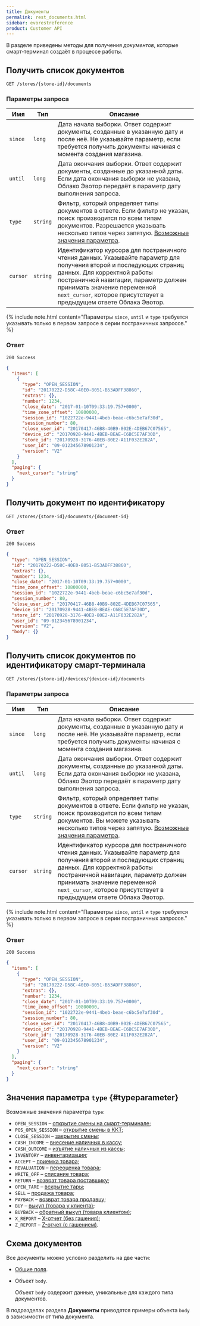 ```yaml
---
title: Документы
permalink: rest_documents.html
sidebar: evorestreference
product: Customer API
---
```


В разделе приведены методы для получения *документов*, которые смарт-терминал создаёт в процессе работы.

## Получить список документов

    GET /stores/{store-id}/documents

### Параметры запроса

Имя  | Тип  | Описание
-----|------|--------------
`since`  | `long` | Дата начала выборки. Ответ содержит документы, созданные в указанную дату и после неё. Не указывайте параметр, если требуется получить документы начиная с момента создания магазина.
`until`  | `long` | Дата окончания выборки. Ответ содержит документы, созданные до указанной даты. Если дата окончания выборки не указана, Облако Эвотор передаёт в параметр дату выполнения запроса.
`type`  | `string` | Фильтр, который определяет типы документов в ответе. Если фильтр не указан, поиск производится по всем типам документов. Разрешается указывать несколько типов через запятую. [Возможные значения параметра](./rest_documents.html#typeparameter).
`cursor`| `string` | Идентификатор курсора для постраничного чтения данных. Указывайте параметр для получения второй и последующих страниц данных. Для корректной работы постраничной навигации, параметр должен принимать значение переменной `next_cursor`, которое присутствует в предыдущем ответе Облака Эвотор.

{% include note.html content="Параметры `since`, `until` и `type` требуется указывать только в первом запросе в серии постраничных запросов." %}

### Ответ

```
200 Success
```

```json
{
  "items": [
    {
      "type": "OPEN_SESSION",
      "id": "20170222-D58C-40E0-8051-B53ADFF38860",
      "extras": {},
      "number": 1234,
      "close_date": "2017-01-10T09:33:19.757+0000",
      "time_zone_offset": 10800000,
      "session_id": "1022722e-9441-4beb-beae-c6bc5e7af30d",
      "session_number": 80,
      "close_user_id": "20170417-46B8-40B9-802E-4DEB67C07565",
      "device_id": "20170928-9441-4BEB-BEAE-C6BC5E7AF30D",
      "store_id": "20170928-3176-40EB-80E2-A11F032E282A",
      "user_id": "09-012345678901234",
      "version": "V2"
    }
  ],
  "paging": {
    "next_cursor": "string"
  }
}
```

## Получить документ по идентификатору

    GET /stores/{store-id}/documents/{document-id}

### Ответ

```
200 Success
```

```json
{
  "type": "OPEN_SESSION",
  "id": "20170222-D58C-40E0-8051-B53ADFF38860",
  "extras": {},
  "number": 1234,
  "close_date": "2017-01-10T09:33:19.757+0000",
  "time_zone_offset": 10800000,
  "session_id": "1022722e-9441-4beb-beae-c6bc5e7af30d",
  "session_number": 80,
  "close_user_id": "20170417-46B8-40B9-802E-4DEB67C07565",
  "device_id": "20170928-9441-4BEB-BEAE-C6BC5E7AF30D",
  "store_id": "20170928-3176-40EB-80E2-A11F032E282A",
  "user_id": "09-012345678901234",
  "version": "V2",
  "body": {}
}
```

## Получить список документов по идентификатору смарт-терминала

    GET /stores/{store-id}/devices/{device-id}/documents

### Параметры запроса

Имя  | Тип  | Описание
-----|------|--------------
`since`  | `long` | Дата начала выборки. Ответ содержит документы, созданные в указанную дату и после неё. Не указывайте параметр, если требуется получить документы начиная с момента создания магазина.
`until`  | `long` | Дата окончания выборки. Ответ содержит документы, созданные до указанной даты. Если дата окончания выборки не указана, Облако Эвотор передаёт в параметр дату выполнения запроса.
`type`  | `string` | Фильтр, который определяет типы документов в ответе. Если фильтр не указан, поиск производится по всем типам документов. Вы можете указывать несколько типов через запятую. [Возможные значения параметра](./rest_documents.html#typeparameter).
`cursor`| `string` | Идентификатор курсора для постраничного чтения данных. Указывайте параметр для получения второй и последующих страниц данных. Для корректной работы постраничной навигации, параметр должен принимать значение переменной `next_cursor`, которое присутствует в предыдущем ответе Облака Эвотор.

{% include note.html content="Параметры `since`, `until` и `type` требуется указывать только в первом запросе в серии постраничных запросов." %}

### Ответ

```
200 Success
```

```json
{
  "items": [
    {
      "type": "OPEN_SESSION",
      "id": "20170222-D58C-40E0-8051-B53ADFF38860",
      "extras": {},
      "number": 1234,
      "close_date": "2017-01-10T09:33:19.757+0000",
      "time_zone_offset": 10800000,
      "session_id": "1022722e-9441-4beb-beae-c6bc5e7af30d",
      "session_number": 80,
      "close_user_id": "20170417-46B8-40B9-802E-4DEB67C07565",
      "device_id": "20170928-9441-4BEB-BEAE-C6BC5E7AF30D",
      "store_id": "20170928-3176-40EB-80E2-A11F032E282A",
      "user_id": "09-012345678901234",
      "version": "V2"
    }
  ],
  "paging": {
    "next_cursor": "string"
  }
}
```

## Значения параметра `type` {#typeparameter}

Возможные значения параметра `type`:

* `OPEN_SESSION` – [открытие смены на смарт-терминале](./rest_open_session.html.html);
* `POS_OPEN_SESSION` – [открытие смены в ККТ](./rest_pos_open_session.html);
* `CLOSE_SESSION` – [закрытие смены](./rest_close_session.html);
* `CASH_INCOME` – [внесение наличных в кассу](./rest_cash_income.html);
* `CASH_OUTCOME` – [изъятие наличных из кассы](./rest_cash_outcome.html);
* `INVENTORY` – [инвентаризация](./rest_inventory.html);
* `ACCEPT` – [приемка товара](./rest_accept.html);
* `REVALUATION` – [переоценка товара](./rest_revaluation.html);
* `WRITE_OFF` – [списание товара](./rest_write_off.html);
* `RETURN` – [возврат товара поставщику](./rest_return.html);
* `OPEN_TARE` – [вскрытие тары](./rest_open_tare.html);
* `SELL` – [продажа товара](./rest_sell.html);
* `PAYBACK` – [возврат товара продавцу](./rest_payback.html);
* `BUY` – [выкуп (товара у клиента)](./rest_buy.html);
* `BUYBACK` – [обратный выкуп (товара клиентом)](./rest_buyback.html);
* `X_REPORT` – [X-отчет (без гашения)](./rest_x_report.html);
* `Z_REPORT` – [Z-отчет (с гашением)](./rest_z_report.html).

## Схема документов

Все документы можно условно разделить на две части:

* [Общие поля](./rest_common_fields.html).
* Объект `body`.

  Объект `body` содержит данные, уникальные для каждого типа документов.


В подразделах раздела **Документы** приводятся примеры объекта `body` в зависимости от типа документа.
